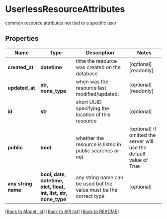 # UserlessResourceAttributes

common resource attributes not tied to a specific user

## Properties
Name | Type | Description | Notes
------------ | ------------- | ------------- | -------------
**created_at** | **datetime** | time the resource was created on the database | [optional] [readonly] 
**updated_at** | **str, none_type** | when was the resource last modified/updated. | [optional] [readonly] 
**id** | **str** | short UUID specifying the location of this resource | [optional] 
**public** | **bool** | whether the resource is listed in public searches or not | [optional]  if omitted the server will use the default value of True
**any string name** | **bool, date, datetime, dict, float, int, list, str, none_type** | any string name can be used but the value must be the correct type | [optional]

[[Back to Model list]](../README.md#documentation-for-models) [[Back to API list]](../README.md#documentation-for-api-endpoints) [[Back to README]](../README.md)


